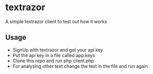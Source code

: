 # textrazor
A simple textrazor client to test out how it works

## Usage
   * SignUp with textrazor and get your api key
   * Put the api key in a file called app.keys
   * Clone this repo and run php client.php 
   * For analysing other text change the text in the file and run again

   
